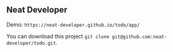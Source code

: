 ## Neat Developer
Demo: `https://neat-developer.github.io/todo/app/`

You can download this project `git clone git@github.com:neat-developer/todo.git`.
